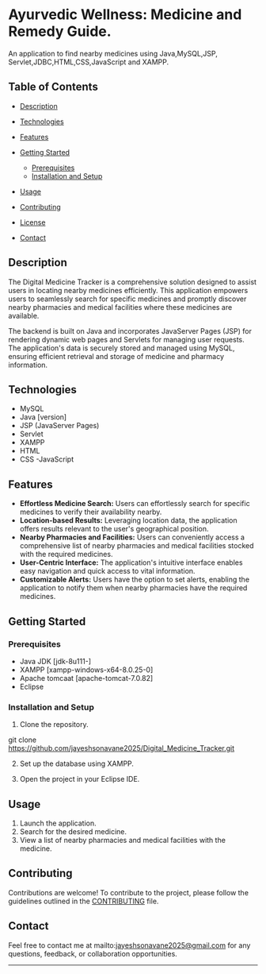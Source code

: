  # Ayurvedic Wellness: Medicine and Remedy Guide. 

An application to find nearby medicines using  Java,MySQL,JSP, Servlet,JDBC,HTML,CSS,JavaScript and XAMPP.

## Table of Contents

- [Description](#description)
- [Technologies](#technologies)
- [Features](#features)
- [Getting Started](#getting-started)
  - [Prerequisites](#prerequisites)
  - [Installation and Setup](#installation-and-setup)
- [Usage](#usage)
 
- [Contributing](#contributing)
- [License](#license)
- [Contact](#contact)

## Description

The Digital Medicine Tracker is a comprehensive solution designed to assist users in locating nearby medicines efficiently. This application empowers users to seamlessly search for specific medicines and promptly discover nearby pharmacies and medical facilities where these medicines are available. 

The backend is built on Java and incorporates JavaServer Pages (JSP) for rendering dynamic web pages and Servlets for managing user requests. The application's data is securely stored and managed using MySQL, ensuring efficient retrieval and storage of medicine and pharmacy information.

## Technologies

- MySQL
- Java [version]
- JSP (JavaServer Pages)
- Servlet
- XAMPP
- HTML
- CSS
-JavaScript 


## Features

- **Effortless Medicine Search:** Users can effortlessly search for specific medicines to verify their availability nearby.
- **Location-based Results:** Leveraging location data, the application offers results relevant to the user's geographical position.
- **Nearby Pharmacies and Facilities:** Users can conveniently access a comprehensive list of nearby pharmacies and medical facilities stocked with the required medicines.
- **User-Centric Interface:** The application's intuitive interface enables easy navigation and quick access to vital information.
- **Customizable Alerts:** Users have the option to set alerts, enabling the application to notify them when nearby pharmacies have the required medicines.

## Getting Started

### Prerequisites

- Java JDK [jdk-8u111-]
- XAMPP [xampp-windows-x64-8.0.25-0]
- Apache tomcaat [apache-tomcat-7.0.82]
- Eclipse

### Installation and Setup

1. Clone the repository.

git clone https://github.com/jayeshsonavane2025/Digital_Medicine_Tracker.git

2. Set up the database using XAMPP.
 

3. Open the project in your Eclipse IDE.
 

## Usage

1. Launch the application.
2. Search for the desired medicine.
3. View a list of nearby pharmacies and medical facilities with the medicine.


 

 

 

## Contributing

Contributions are welcome! To contribute to the project, please follow the guidelines outlined in the [CONTRIBUTING](CONTRIBUTING.md) file.

 

## Contact

Feel free to contact me at mailto:jayeshsonavane2025@gmail.com for any questions, feedback, or collaboration opportunities.

---

 
